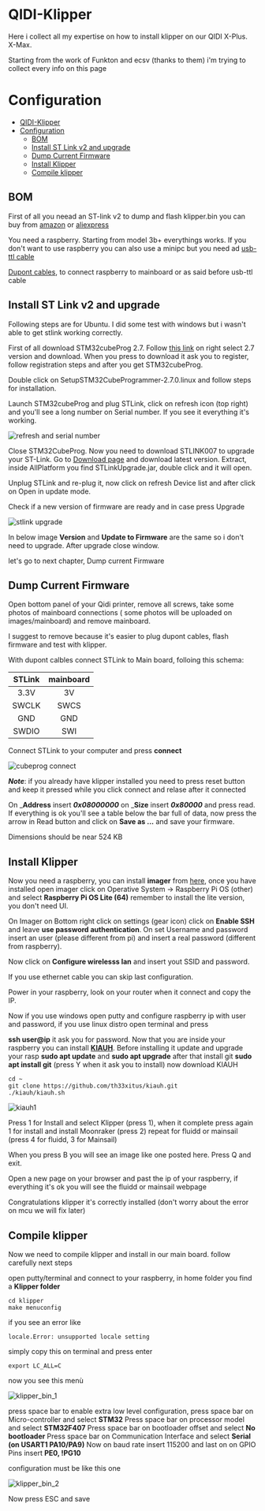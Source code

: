 # QIDI-Klipper
Here i collect all my expertise on how to install klipper on our QIDI X-Plus. X-Max.

Starting from the work of Funkton and ecsv (thanks to them) i'm trying to collect every info on this page

# Configuration  
- [QIDI-Klipper](#qidi-klipper)
- [Configuration](#configuration)
  - [BOM](#bom)
  - [Install ST Link v2 and upgrade](#install-st-link-v2-and-upgrade)
  - [Dump Current Firmware](#dump-current-firmware)
  - [Install Klipper](#install-klipper)
  - [Compile klipper](#compile-klipper)

## BOM

First of all you neead an ST-link v2 to dump and flash klipper.bin
you can buy from [amazon](https://www.amazon.it/gp/product/B07YX83NSL/ref=ppx_yo_dt_b_asin_title_o05_s00?ie=UTF8&psc=1) or [aliexpress](https://it.aliexpress.com/item/32887597480.html?spm=a2g0o.productlist.0.0.35235251njfsds&algo_pvid=8298341a-c818-41ff-bc0b-aa8cfb25572f&algo_exp_id=8298341a-c818-41ff-bc0b-aa8cfb25572f-3&pdp_ext_f=%7B%22sku_id%22%3A%2265696129095%22%7D&pdp_npi=2%40dis%21EUR%212.94%212.59%21%21%211.42%21%21%402100bdd816642914796751384e409f%2165696129095%21sea&curPageLogUid=54v8GDPXkiuv)

You need a raspberry. Starting from model 3b+ everythings works. If you don't want to use raspberry you can also use a minipc but you need ad [usb-ttl cable](https://www.amazon.it/gp/product/B083HVM7VZ/ref=ppx_yo_dt_b_asin_title_o00_s01?ie=UTF8&psc=1)

[Dupont cables](https://www.amazon.it/HeyNana-Dupont-Multicolore-maschio-femmina/dp/B0965R9J21/ref=sr_1_5?__mk_it_IT=%C3%85M%C3%85%C5%BD%C3%95%C3%91&crid=AG7PRWLL9GE3&keywords=dupont&qid=1664291717&qu=eyJxc2MiOiI1LjM5IiwicXNhIjoiNC41MiIsInFzcCI6IjMuODgifQ%3D%3D&s=electronics&sprefix=dupont%2Celectronics%2C108&sr=1-5), to connect raspberry to mainboard or as said before usb-ttl cable


## Install ST Link v2 and upgrade

Following steps are for Ubuntu. I did some test with windows but i wasn't able to get stlink working correctly.

First of all download STM32cubeProg 2.7. Follow [this link](https://www.st.com/en/development-tools/stm32cubeprog.html#get-software)
on right select 2.7 version and download. When you press to download it ask you to register, follow registration steps and after you get STM32cubeProg.

Double click on SetupSTM32CubeProgrammer-2.7.0.linux and follow steps for installation.

Launch STM32cubeProg and plug STLink, click on refresh icon (top right) and you'll see a long number on Serial number. If you see it everything it's working.

![refresh and serial number](images/stlink_serial.png)

Close STM32CubeProg. Now you need to download STLINK007 to upgrade your ST-Link. Go to [Download page](https://www.st.com/content/my_st_com/en/products/development-tools/software-development-tools/stm32-software-development-tools/stm32-programmers/stsw-link007.license=1664260122653.product=STSW-LINK007.version=3.10.3.html) and download latest version. Extract, inside AllPlatform you find STLinkUpgrade.jar, double click and it will open.

Unplug STLink and re-plug it, now click on refresh Device list and after click on Open in update mode.

Check if a new version of firmware are ready and in case press Upgrade

![stlink upgrade](images/stlinkupgrade.png)

In below image **Version** and **Update to Firmware** are the same so i don't need to upgrade. After upgrade close window.

let's go to next chapter, Dump current Firmware

## Dump Current Firmware

Open bottom panel of your Qidi printer, remove all screws, take some photos of mainboard connections ( some photos will be uploaded on images/mainboard) and remove mainboard.

I suggest to remove because it's easier to plug dupont cables, flash firmware and test with klipper.

With dupont calbles connect STLink to Main board, folloing this schema:

| STLink | mainboard |
| :---:   | :---: |
| 3.3V | 3V|
| SWCLK | SWCS |
| GND | GND |
| SWDIO | SWI


Connect STLink to your computer and press __connect__ 

![cubeprog connect](images/cubeprog_connect.png)

___Note___: if you already have klipper installed you need to press reset button and keep it pressed while you click connect and relase after it connected

On ___Address__ insert ___0x08000000___ on ___Size__ insert ___0x80000___ and press read. If everything is ok you'll see a table below the bar full of data, now press the arrow in Read button and click on __Save as ...__ and save your firmware.

Dimensions should be near 524 KB

## Install Klipper

Now you need a raspberry, you can install __imager__ from [here](https://www.raspberrypi.com/software/), once you have installed open imager click on Operative System -> Raspberry Pi OS (other) and select __Raspberry Pi OS Lite (64)__ remember to install the lite version, you don't need UI.

On Imager on Bottom right click on settings (gear icon) click on __Enable SSH__ and leave __use password authentication__. On set Username and password insert an user (please different from pi) and insert a real password (different from raspberry).

Now click on __Configure wirelesss lan__ and insert yout SSID and password.

If you use ethernet cable you can skip last configuration.

Power in your raspberry, look on your router when it connect and copy the IP.

Now if you use windows open putty and configure raspberry ip with user and password, if you use linux distro open terminal and press

__ssh user@ip__ it ask you for password. Now that you are inside your raspberry you can install [__KIAUH__](https://github.com/th33xitus/kiauh). Before installing it update and upgrade your rasp __sudo apt update__ and __sudo apt upgrade__ after that install git __sudo apt install git__ (press Y when it ask you to install)
now download KIAUH 
``` 
cd ~
git clone https://github.com/th33xitus/kiauh.git
./kiauh/kiauh.sh
``` 
![kiauh1](images/kiauh_1.png)

Press 1 for Install and select Klipper (press 1), when it complete press again 1 for install and install Moonraker (press 2) repeat for fluidd or mainsail (press 4 for fluidd, 3 for Mainsail)

When you press B you will see an image like one posted here.
Press Q and exit.

Open a new page on your browser and past the ip of your raspberry, if everything it's ok you will see the fluidd or mainsail webpage

Congratulations klipper it's correctly installed (don't worry about the error on mcu we will fix later)

## Compile klipper

Now we need to compile klipper and install in our main board. follow carefully next steps

open putty/terminal and connect to your raspberry, in home folder you find a __Klipper folder__

```
cd klipper
make menuconfig
``` 

if you see an error like 
```
locale.Error: unsupported locale setting
```
simply copy this on terminal and press enter
```
export LC_ALL=C
```
now you see this menù

![klipper_bin_1](images/klipper_bin_1.png)

press space bar to enable extra low level configuration, 
press space bar on Micro-controller and select __STM32__
Press space bar on processor model and select __STM32F407__
Press space bar on bootloader offset and select __No bootloader__
Press space bar on Communication Interface and select __Serial (on USART1 PA10/PA9)__
Now on baud rate insert 115200
and last on on GPIO Pins insert __PE0, !PG10__

configuration must be like this one

![klipper_bin_2](images/klipper_bin_2.png)

Now press ESC and save

